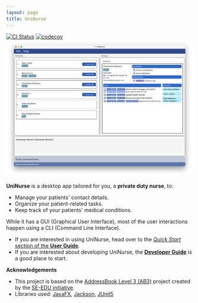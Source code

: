 ```yaml
---
layout: page
title: UniNurse
---
```


[![CI Status](https://github.com/se-edu/addressbook-level3/workflows/Java%20CI/badge.svg)](https://github.com/se-edu/addressbook-level3/actions)
[![codecov](https://codecov.io/gh/AY2223S1-CS2103T-T12-4/tp/branch/master/graph/badge.svg?token=BVXZ3UNHW2)](https://codecov.io/gh/AY2223S1-CS2103T-T12-4/tp)
![Ui](images/Ui.png)

**UniNurse** is a desktop app tailored for you, a **private duty nurse**, to:
* Manage your patients' contact details.
* Organize your patient-related tasks.
* Keep track of your patients' medical conditions.

While it has a GUI (Graphical User Interface), most of the user interactions happen using a CLI (Command Line Interface).

* If you are interested in using UniNurse, head over to the [_Quick Start_ section of the **User Guide**](UserGuide.html#quick-start).
* If you are interested about developing UniNurse, the [**Developer Guide**](DeveloperGuide.html) is a good place to start.

**Acknowledgements**

* This project is based on the [AddressBook Level 3 (AB3)](https://se-education.org/addressbook-level3/) project created by the [SE-EDU initiative](https://se-education.org/).
* Libraries used: [JavaFX](https://openjfx.io/), [Jackson](https://github.com/FasterXML/jackson), [JUnit5](https://github.com/junit-team/junit5)
